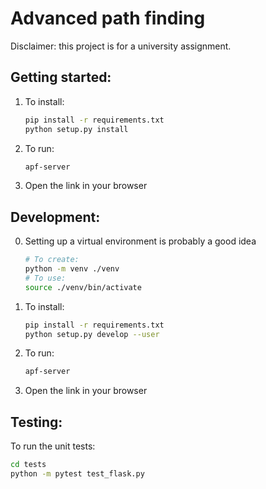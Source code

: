 # Advanced path finding

Disclaimer: this project is for a university assignment.

## Getting started:

1. To install:
    ```sh
    pip install -r requirements.txt
    python setup.py install
    ```

2. To run:
    ```sh
    apf-server
    ```
3. Open the link in your browser

## Development:

0. Setting up a virtual environment is probably a good idea
    ```sh
    # To create:  
    python -m venv ./venv
    # To use:
    source ./venv/bin/activate
    ```

1. To install:
    ```sh
    pip install -r requirements.txt
    python setup.py develop --user
    ```

2. To run:
    ```sh
    apf-server
    ```
3. Open the link in your browser

## Testing:

To run the unit tests:
```sh
cd tests
python -m pytest test_flask.py
```
